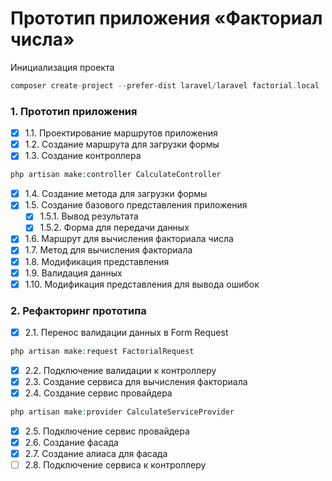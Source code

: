 # Прототип приложения «Факториал числа»

Инициализация проекта

```php
composer create-project --prefer-dist laravel/laravel factorial.local
```

### 1. Прототип приложения

-   [x] 1.1. Проектирование маршрутов приложения
-   [x] 1.2. Создание маршрута для загрузки формы
-   [x] 1.3. Создание контроллера

```php
php artisan make:controller CalculateController
```

-   [x] 1.4. Создание метода для загрузки формы
-   [x] 1.5. Создание базового представления приложения
    -   [x] 1.5.1. Вывод результата
    -   [x] 1.5.2. Форма для передачи данных
-   [x] 1.6. Маршрут для вычисления факториала числа
-   [x] 1.7. Метод для вычисления факториала
-   [x] 1.8. Модификация представления
-   [x] 1.9. Валидация данных
-   [x] 1.10. Модификация представления для вывода ошибок

### 2. Рефакторинг прототипа

-   [x] 2.1. Перенос валидации данных в Form Request

```php
php artisan make:request FactorialRequest
```

-   [x] 2.2. Подключение валидации к контроллеру
-   [x] 2.3. Создание сервиса для вычисления факториала
-   [x] 2.4. Создание сервис провайдера

```php
php artisan make:provider CalculateServiceProvider
```

-   [x] 2.5. Подключение сервис провайдера
-   [x] 2.6. Создание фасада
-   [x] 2.7. Создание алиаса для фасада
-   [ ] 2.8. Подключение сервиса к контроллеру
